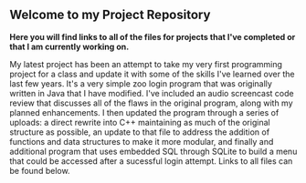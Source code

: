 ## Welcome to my Project Repository

**Here you will find links to all of the files for projects that I've completed or that I am currently working on.** 

  My latest project has been an attempt to take my very first programming project for a class and update it with 
some of the skills I've learned over the last few years.  It's a very simple zoo login program that was originally 
written in Java that I have modified.  I've included an audio screencast code review that discusses all of the flaws
in the original program, along with my planned enhancements.  I then updated the program through a series of uploads: 
a direct rewrite into C++ maintaining as much of the original structure as possible, an update to that file to address
the addition of functions and data structures to make it more modular, and finally and additional program that uses 
embedded SQL through SQLite to build a menu that could be accessed after a sucessful login attempt. 
Links to all files can be found below. 
